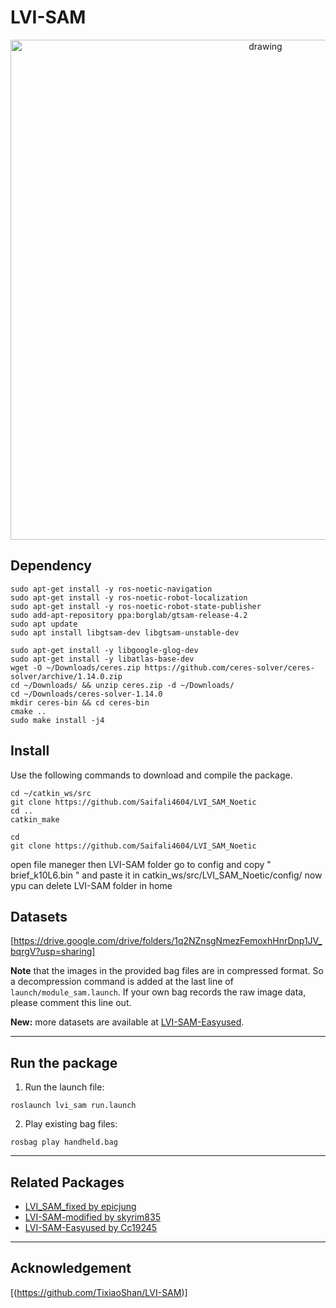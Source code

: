 # LVI-SAM
<p align='center'>
    <img src="./doc/demo.gif" alt="drawing" width="800"/>
</p>

## Dependency
  ```
  sudo apt-get install -y ros-noetic-navigation
  sudo apt-get install -y ros-noetic-robot-localization
  sudo apt-get install -y ros-noetic-robot-state-publisher
  sudo add-apt-repository ppa:borglab/gtsam-release-4.2
  sudo apt update
  sudo apt install libgtsam-dev libgtsam-unstable-dev
  ```
  ```
  sudo apt-get install -y libgoogle-glog-dev
  sudo apt-get install -y libatlas-base-dev
  wget -O ~/Downloads/ceres.zip https://github.com/ceres-solver/ceres-solver/archive/1.14.0.zip
  cd ~/Downloads/ && unzip ceres.zip -d ~/Downloads/
  cd ~/Downloads/ceres-solver-1.14.0
  mkdir ceres-bin && cd ceres-bin
  cmake ..
  sudo make install -j4
  ```

## Install

Use the following commands to download and compile the package.

```
cd ~/catkin_ws/src
git clone https://github.com/Saifali4604/LVI_SAM_Noetic
cd ..
catkin_make
```

```
cd 
git clone https://github.com/Saifali4604/LVI_SAM_Noetic
```
open file maneger then LVI-SAM folder go to config and copy " brief_k10L6.bin " and paste it in catkin_ws/src/LVI_SAM_Noetic/config/
now ypu can delete LVI-SAM folder in home

## Datasets

[https://drive.google.com/drive/folders/1q2NZnsgNmezFemoxhHnrDnp1JV_bqrgV?usp=sharing]

**Note** that the images in the provided bag files are in compressed format. So a decompression command is added at the last line of ```launch/module_sam.launch```. If your own bag records the raw image data, please comment this line out.

**New:** more datasets are available at [LVI-SAM-Easyused](https://github.com/Cc19245/LVI-SAM-Easyused).

---

## Run the package

1. Run the launch file:
```
roslaunch lvi_sam run.launch
```
2. Play existing bag files:
```
rosbag play handheld.bag 
```

---

## Related Packages

  - [LVI_SAM_fixed by epicjung](https://github.com/epicjung/LVI_SAM_fixed)
  - [LVI-SAM-modified by skyrim835](https://github.com/skyrim835/LVI-SAM-modified)
  - [LVI-SAM-Easyused by Cc19245](https://github.com/Cc19245/LVI-SAM-Easyused)

---

## Acknowledgement
[(https://github.com/TixiaoShan/LVI-SAM)]
